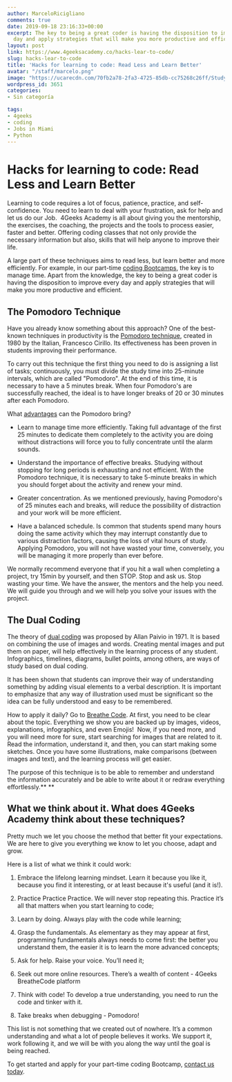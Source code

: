 ```yaml
---
author: MarceloRicigliano
comments: true
date: 2019-09-18 23:16:33+00:00
excerpt: The key to being a great coder is having the disposition to improve every
  day and apply strategies that will make you more productive and efficient.
layout: post
link: https://www.4geeksacademy.co/hacks-lear-to-code/
slug: hacks-lear-to-code
title: 'Hacks for learning to code: Read Less and Learn Better'
avatar: "/staff/marcelo.png"
image: "https://ucarecdn.com/70fb2a78-2fa3-4725-85db-cc75268c26ff/StudyHacks03.jpg"
wordpress_id: 3651
categories:
- Sin categoría

tags:
- 4geeks
- coding
- Jobs in Miami
- Python
---
```


# **Hacks for learning to code: Read Less and Learn Better**


Learning to code requires a lot of focus, patience, practice, and self-confidence. You need to learn to deal with your frustration, ask for help and let us do our Job.  4Geeks Academy is all about giving you the mentorship, the exercises, the coaching, the projects and the tools to process easier, faster and better. Offering coding classes that not only provide the necessary information but also, skills that will help anyone to improve their life.

A large part of these techniques aims to read less, but learn better and more efficiently. For example, in our part-time [coding Bootcamps](https://www.4geeksacademy.co/choosing-coding-bootcamp/), the key is to manage time. Apart from the knowledge, the key to being a great coder is having the disposition to improve every day and apply strategies that will make you more productive and efficient.


## **The Pomodoro Technique**


Have you already know something about this approach? One of the best-known techniques in productivity is the [Pomodoro technique](https://francescocirillo.com/pages/pomodoro-technique), created in 1980 by the Italian, Francesco Cirillo. Its effectiveness has been proven in students improving their performance.

To carry out this technique the first thing you need to do is assigning a list of tasks; continuously, you must divide the study time into 25-minute intervals, which are called "Pomodoro". At the end of this time, it is necessary to have a 5 minutes break. When four Pomodoro's are successfully reached, the ideal is to have longer breaks of 20 or 30 minutes after each Pomodoro.

What [advantages](https://www.themuse.com/advice/take-it-from-someone-who-hates-productivity-hacksthe-pomodoro-technique-actually-works) can the Pomodoro bring?

- Learn to manage time more efficiently. Taking full advantage of the first 25 minutes to dedicate them completely to the activity you are doing without distractions will force you to fully concentrate until the alarm sounds.

- Understand the importance of effective breaks. Studying without stopping for long periods is exhausting and not efficient. With the Pomodoro technique, it is necessary to take 5-minute breaks in which you should forget about the activity and renew your mind.  

- Greater concentration. As we mentioned previously, having Pomodoro's of 25 minutes each and breaks, will reduce the possibility of distraction and your work will be more efficient. 

- Have a balanced schedule. Is common that students spend many hours doing the same activity which they may interrupt constantly due to various distraction factors, causing the loss of vital hours of study. Applying Pomodoro, you will not have wasted your time, conversely, you will be managing it more properly than ever before.

We normally recommend everyone that if you hit a wall when completing a project, try 15min by yourself, and then STOP. Stop and ask us. Stop wasting your time. We have the answer, the mentors and the help you need. We will guide you through and we will help you solve your issues with the project. 


## **The Dual Coding**


The theory of [dual coding](https://www.instructionaldesign.org/theories/dual-coding/) was proposed by Allan Paivio in 1971. It is based on combining the use of images and words. Creating mental images and put them on paper, will help effectively in the learning process of any student. Infographics, timelines, diagrams, bullet points, among others, are ways of study based on dual coding.

It has been shown that students can improve their way of understanding something by adding visual elements to a verbal description. It is important to emphasize that any way of illustration used must be significant so the idea can be fully understood and easy to be remembered. 

How to apply it daily? Go to [Breathe Code](https://breatheco.de/). At first, you need to be clear about the topic. Everything we show you are backed up by images, videos, explanations, infographics, and even Emojis!  Now, if you need more, and you will need more for sure, start searching for images that are related to it. Read the information, understand it, and then, you can start making some sketches. Once you have some illustrations, make comparisons (between images and text), and the learning process will get easier. 

The purpose of this technique is to be able to remember and understand the information accurately and be able to write about it or redraw everything effortlessly.** **


## **What we think about it. What does 4Geeks Academy think about these techniques?**


Pretty much we let you choose the method that better fit your expectations. We are here to give you everything we know to let you choose, adapt and grow. 

Here is a list of what we think it could work: 



 	
  1. Embrace the lifelong learning mindset. Learn it because you like it, because you find it interesting, or at least because it's useful (and it is!).

 	
  2. Practice Practice Practice. We will never stop repeating this. Practice it’s all that matters when you start learning to code;

 	
  3. Learn by doing. Always play with the code while learning;

 	
  4. Grasp the fundamentals. As elementary as they may appear at first, programming fundamentals always needs to come first: the better you understand them, the easier it is to learn the more advanced concepts;

 	
  5. Ask for help. Raise your voice. You’ll need it;

 	
  6. Seek out more online resources. There’s a wealth of content - 4Geeks BreatheCode platform

 	
  7. Think with code! To develop a true understanding, you need to run the code and tinker with it.

 	
  8. Take breaks when debugging - Pomodoro!


This list is not something that we created out of nowhere. It’s a common understanding and what a lot of people believes it works. We support it, work following it, and we will be with you along the way until the goal is being reached. 

To get started and apply for your part-time coding Bootcamp, [contact us today](https://www.4geeksacademy.co/contact/).
